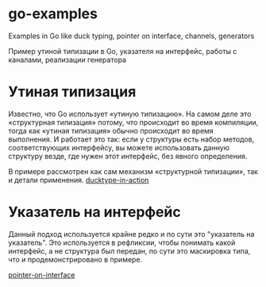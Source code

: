 # go-examples
Examples in Go like duck typing, pointer on interface, channels, generators

Пример утиной типизации в Go, указателя на интерфейс, работы с каналами, реализации генератора

# Утиная типизация
Известно, что Go использует «утиную типизацию». На самом деле это «структурная типизация» потому, что происходит во время компиляции, тогда как «утиная типизация» обычно происходит во время выполнения. И работает это так: если у структуры есть набор методов, соответствующих интерфейсу, вы можете использовать данную структуру везде, где нужен этот интерфейс, без явного определения.

В примере рассмотрен как сам механизм «структурной типизации», так и детали применения.
[ducktype-in-action](https://github.com/a-projects/go-examples/tree/main/ducktype-in-action)

# Указатель на интерфейс
Данный подход используется крайне редко и по сути это "указатель на указатель". Это используется в рефликсии, чтобы понимать какой интерфейс, а не структура был передан, по сути это маскировка типа, что и продемонстрировано в примере.

[pointer-on-interface](https://github.com/a-projects/go-examples/tree/main/pointer-on-interface)